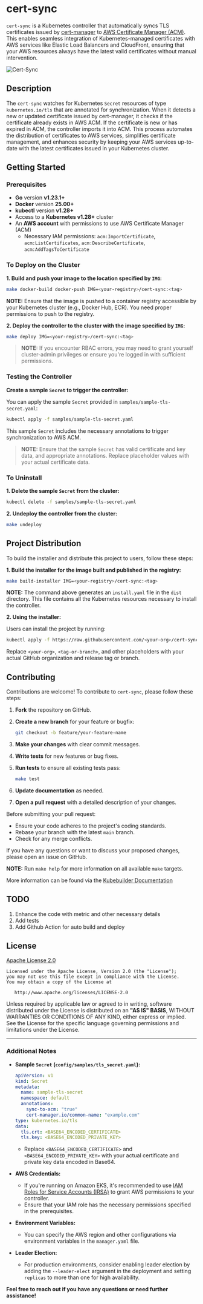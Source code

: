 # cert-sync

`cert-sync` is a Kubernetes controller that automatically syncs TLS certificates issued by [cert-manager](https://cert-manager.io/) to [AWS Certificate Manager (ACM)](https://aws.amazon.com/certificate-manager/). This enables seamless integration of Kubernetes-managed certificates with AWS services like Elastic Load Balancers and CloudFront, ensuring that your AWS resources always have the latest valid certificates without manual intervention.

![Cert-Sync](./images/cer-sync.png)

## Description

The `cert-sync` watches for Kubernetes `Secret` resources of type `kubernetes.io/tls` that are annotated for synchronization. When it detects a new or updated certificate issued by cert-manager, it checks if the certificate already exists in AWS ACM. If the certificate is new or has expired in ACM, the controller imports it into ACM. This process automates the distribution of certificates to AWS services, simplifies certificate management, and enhances security by keeping your AWS services up-to-date with the latest certificates issued in your Kubernetes cluster.

## Getting Started

### Prerequisites

- **Go** version **v1.23.1+**
- **Docker** version **25.00+**
- **kubectl** version **v1.28+**
- Access to a **Kubernetes v1.28+** cluster
- An **AWS account** with permissions to use AWS Certificate Manager (ACM)
  - Necessary IAM permissions: `acm:ImportCertificate`, `acm:ListCertificates`, `acm:DescribeCertificate`, `acm:AddTagsToCertificate`

### To Deploy on the Cluster

**1. Build and push your image to the location specified by `IMG`:**

```sh
make docker-build docker-push IMG=<your-registry>/cert-sync:<tag>
```

**NOTE:** Ensure that the image is pushed to a container registry accessible by your Kubernetes cluster (e.g., Docker Hub, ECR). You need proper permissions to push to the registry.

**2. Deploy the controller to the cluster with the image specified by `IMG`:**

```sh
make deploy IMG=<your-registry>/cert-sync:<tag>
```

> **NOTE:** If you encounter RBAC errors, you may need to grant yourself cluster-admin privileges or ensure you're logged in with sufficient permissions.

### Testing the Controller

**Create a sample `Secret` to trigger the controller:**

You can apply the sample `Secret` provided in `samples/sample-tls-secret.yaml`:

```sh
kubectl apply -f samples/sample-tls-secret.yaml
```

This sample `Secret` includes the necessary annotations to trigger synchronization to AWS ACM.

> **NOTE:** Ensure that the sample `Secret` has valid certificate and key data, and appropriate annotations. Replace placeholder values with your actual certificate data.

### To Uninstall

**1. Delete the sample `Secret` from the cluster:**

```sh
kubectl delete -f samples/sample-tls-secret.yaml
```

**2. Undeploy the controller from the cluster:**

```sh
make undeploy
```

## Project Distribution

To build the installer and distribute this project to users, follow these steps:

**1. Build the installer for the image built and published in the registry:**

```sh
make build-installer IMG=<your-registry>/cert-sync:<tag>
```

**NOTE:** The command above generates an `install.yaml` file in the `dist` directory. This file contains all the Kubernetes resources necessary to install the controller.

**2. Using the installer:**

Users can install the project by running:

```sh
kubectl apply -f https://raw.githubusercontent.com/<your-org>/cert-sync/<tag-or-branch>/dist/install.yaml
```

Replace `<your-org>`, `<tag-or-branch>`, and other placeholders with your actual GitHub organization and release tag or branch.

## Contributing

Contributions are welcome! To contribute to `cert-sync`, please follow these steps:

1. **Fork** the repository on GitHub.
2. **Create a new branch** for your feature or bugfix:

   ```sh
   git checkout -b feature/your-feature-name
   ```

3. **Make your changes** with clear commit messages.
4. **Write tests** for new features or bug fixes.
5. **Run tests** to ensure all existing tests pass:

   ```sh
   make test
   ```

6. **Update documentation** as needed.
7. **Open a pull request** with a detailed description of your changes.

Before submitting your pull request:

- Ensure your code adheres to the project's coding standards.
- Rebase your branch with the latest `main` branch.
- Check for any merge conflicts.

If you have any questions or want to discuss your proposed changes, please open an issue on GitHub.

**NOTE:** Run `make help` for more information on all available `make` targets.

More information can be found via the [Kubebuilder Documentation](https://book.kubebuilder.io/introduction.html)

## TODO

1. Enhance the code with metric and other necessary details
2. Add tests
3. Add Github Action for auto build and deploy

## License

[Apache License 2.0](LICENSE)

```
Licensed under the Apache License, Version 2.0 (the "License");
you may not use this file except in compliance with the License.
You may obtain a copy of the License at

   http://www.apache.org/licenses/LICENSE-2.0
```

Unless required by applicable law or agreed to in writing, software distributed under the License is distributed on an **"AS IS" BASIS**, WITHOUT WARRANTIES OR CONDITIONS OF ANY KIND, either express or implied. See the License for the specific language governing permissions and limitations under the License.

---

### **Additional Notes**

- **Sample `Secret` (`config/samples/tls_secret.yaml`):**

  ```yaml
  apiVersion: v1
  kind: Secret
  metadata:
    name: sample-tls-secret
    namespace: default
    annotations:
      sync-to-acm: "true"
      cert-manager.io/common-name: "example.com"
  type: kubernetes.io/tls
  data:
    tls.crt: <BASE64_ENCODED_CERTIFICATE>
    tls.key: <BASE64_ENCODED_PRIVATE_KEY>
  ```

  - Replace `<BASE64_ENCODED_CERTIFICATE>` and `<BASE64_ENCODED_PRIVATE_KEY>` with your actual certificate and private key data encoded in Base64.

- **AWS Credentials:**

  - If you're running on Amazon EKS, it's recommended to use [IAM Roles for Service Accounts (IRSA)](https://docs.aws.amazon.com/eks/latest/userguide/iam-roles-for-service-accounts.html) to grant AWS permissions to your controller.
  - Ensure that your IAM role has the necessary permissions specified in the prerequisites.

- **Environment Variables:**

  - You can specify the AWS region and other configurations via environment variables in the `manager.yaml` file.

- **Leader Election:**

  - For production environments, consider enabling leader election by adding the `--leader-elect` argument in the deployment and setting `replicas` to more than one for high availability.

**Feel free to reach out if you have any questions or need further assistance!**
